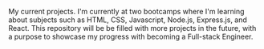 My current projects. 
I'm currently at two bootcamps where I'm learning about subjects such as HTML, CSS, Javascript, Node.js, Express.js, and React.
This repository will be be filled with more projects in the future, with a purpose to showcase my progress with becoming a Full-stack Engineer. 
